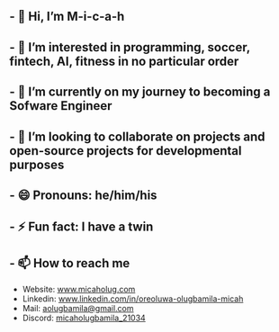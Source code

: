 ## - 👋 Hi, I’m M-i-c-a-h
## - 👀 I’m interested in programming, soccer, fintech, AI, fitness in no particular order
## - 🌱 I’m currently on my journey to becoming a Sofware Engineer
## - 💞️ I’m looking to collaborate on projects and open-source projects for developmental purposes
## - 😄 Pronouns: he/him/his
## - ⚡ Fun fact: I have a twin
## - 📫 How to reach me 
- Website: www.micaholug.com
- Linkedin: www.linkedin.com/in/oreoluwa-olugbamila-micah
- Mail: aolugbamila@gmail.com
- Discord: [micaholugbamila_21034](https://discordapp.com/users/1143581894848557064)


<!---
M-i-c-a-h/M-i-c-a-h is a ✨ special ✨ repository because its `README.md` (this file) appears on your GitHub profile.
You can click the Preview link to take a look at your changes.
--->
